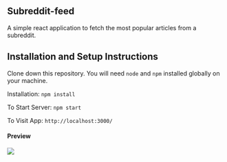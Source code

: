 ## Subreddit-feed

A simple react application to fetch the most popular articles from a subreddit.

## Installation and Setup Instructions

Clone down this repository. You will need `node` and `npm` installed globally on your machine.

Installation: `npm install`

To Start Server: `npm start`

To Visit App: `http://localhost:3000/`

#### Preview

![](subreddit-feed.gif)
